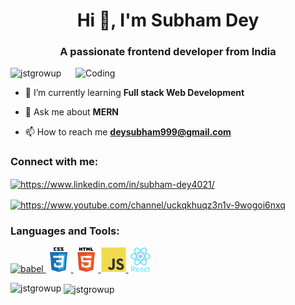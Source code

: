 <h1 align="center">Hi 👋, I'm Subham Dey</h1>
<h3 align="center">A passionate frontend developer from India</h3>
<img align="right" alt="Coding" width="400" src="https://www.proofhub.com/wp-content/uploads/2020/08/Web-Developer.gif">
<p align="left"> <img src="https://komarev.com/ghpvc/?username=jstgrowup&label=Profile%20views&color=0e75b6&style=flat" alt="jstgrowup" /> </p>

- 🌱 I’m currently learning **Full stack Web Development**

- 💬 Ask me about **MERN**

- 📫 How to reach me **deysubham999@gmail.com**

<h3 align="left">Connect with me:</h3>
<p align="left">
<a href="https://www.linkedin.com/in/subham-dey4021/" target="blank"><img align="center" src="https://raw.githubusercontent.com/rahuldkjain/github-profile-readme-generator/master/src/images/icons/Social/linked-in-alt.svg" alt="https://www.linkedin.com/in/subham-dey4021/" height="30" width="40" /></a>

<a href="https://www.youtube.com/channel/UCKqkhUqz3n1v-9wOGOI6nxQ" target="blank"><img align="center" src="https://raw.githubusercontent.com/rahuldkjain/github-profile-readme-generator/master/src/images/icons/Social/youtube.svg" alt="https://www.youtube.com/channel/uckqkhuqz3n1v-9wogoi6nxq" height="30" width="40" /></a>
</p>

<h3 align="left">Languages and Tools:</h3>
<p align="left"> <a href="https://babeljs.io/" target="_blank" rel="noreferrer"> <img src="https://www.vectorlogo.zone/logos/babeljs/babeljs-icon.svg" alt="babel" width="40" height="40"/> </a> <a href="https://www.w3schools.com/css/" target="_blank" rel="noreferrer"> <img src="https://raw.githubusercontent.com/devicons/devicon/master/icons/css3/css3-original-wordmark.svg" alt="css3" width="40" height="40"/> </a> <a href="https://www.w3.org/html/" target="_blank" rel="noreferrer"> <img src="https://raw.githubusercontent.com/devicons/devicon/master/icons/html5/html5-original-wordmark.svg" alt="html5" width="40" height="40"/> </a> <a href="https://developer.mozilla.org/en-US/docs/Web/JavaScript" target="_blank" rel="noreferrer"> <img src="https://raw.githubusercontent.com/devicons/devicon/master/icons/javascript/javascript-original.svg" alt="javascript" width="40" height="40"/> </a> <a href="https://reactjs.org/" target="_blank" rel="noreferrer"> <img src="https://raw.githubusercontent.com/devicons/devicon/master/icons/react/react-original-wordmark.svg" alt="react" width="40" height="40"/> </a> </p>

<p><img align="left" src="https://github-readme-stats.vercel.app/api/top-langs?username=jstgrowup&show_icons=true&locale=en&layout=compact" alt="jstgrowup" /></p>

<p>&nbsp;<img align="center" src="https://github-readme-stats.vercel.app/api?username=jstgrowup&show_icons=true&locale=en" alt="jstgrowup" /></p>

<!-- <p><img align="center" src="https://github-readme-streak-stats.herokuapp.com/?user=jstgrowup&" alt="jstgrowup" /></p> -->






